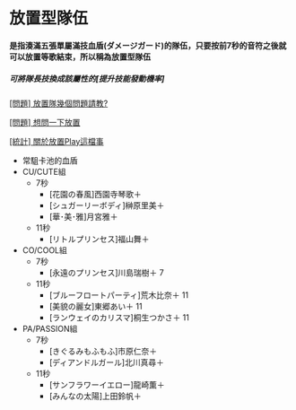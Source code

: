 # 放置型隊伍

#### 是指湊滿五張單屬滿技血盾(ダメージガード)的隊伍，只要按前7秒的音符之後就可以放置等歌結束，所以稱為放置型隊伍

##### 可將隊長技換成該屬性的\[提升技能發動機率\]




[\[問題\] 放置隊幾個問題請教?](https://disp.cc/b/654-9Ttv)

[\[問題\] 想問一下放置](https://disp.cc/b/654-9QO6)

[\[統計\] 關於放置Play這檔事](https://disp.cc/b/654-9Ttw)


* 常駔卡池的血盾
 * CU/CUTE組
   * 7秒
     * [花園の春風]西園寺琴歌＋
     * [シュガーリーボディ]榊原里美＋
     * [華･美･雅]月宮雅＋
   * 11秒
     * [リトルプリンセス]福山舞＋   
 * CO/COOL組
   * 7秒
     * [永遠のプリンセス]川島瑞樹＋ 7
   * 11秒
     * [ブルーフロートパーティ]荒木比奈＋ 11
     * [美貌の麗女]東郷あい＋ 11 
     * [ランウェイのカリスマ]桐生つかさ＋ 11
 * PA/PASSION組
   * 7秒
     * [きぐるみもふもふ]市原仁奈＋
     * [ディアンドルガール]北川真尋＋
   * 11秒
     * [サンフラワーイエロー]龍崎薫＋
     * [みんなの太陽]上田鈴帆＋
 
  
   
   


